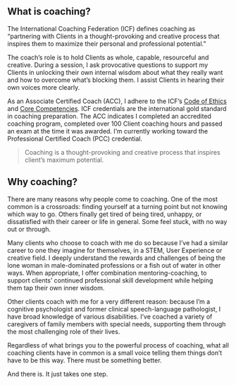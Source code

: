 ## What is coaching?

The International Coaching Federation (ICF) defines coaching as “partnering with Clients in a thought-provoking and creative process that inspires them to maximize their personal and professional potential.”

The coach’s role is to hold Clients as whole, capable, resourceful and creative. During a session, I ask provocative questions to support my Clients in unlocking their own internal wisdom about what they really want and how to overcome what’s blocking them. I assist Clients in hearing their own voices more clearly.

As an Associate Certified Coach (ACC), I adhere to the ICF’s [Code of Ethics](https://coachfederation.org/code-of-ethics) and [Core Competencies](https://coachfederation.org/core-competencies). ICF credentials are the international gold standard in coaching preparation. The ACC indicates I completed an accredited coaching program, completed over 100 Client coaching hours and passed an exam at the time it was awarded. I’m currently working toward the Professional Certified Coach (PCC) credential.

> Coaching is a thought-provoking and creative process that inspires client’s maximum potential.

## Why coaching?

There are many reasons why people come to coaching. One of the most common is a crossroads: finding yourself at a turning point but not knowing which way to go. Others finally get tired of being tired, unhappy, or dissatisfied with their career or life in general. Some feel stuck, with no way out or through.

Many clients who choose to coach with me do so because I’ve had a similar career to one they imagine for themselves, in a STEM, User Experience or creative field. I deeply understand the rewards and challenges of being the lone woman in male-dominated professions or a fish out of water in other ways. When appropriate, I offer combination mentoring-coaching, to support clients’ continued professional skill development while helping them tap their own inner wisdom.

Other clients coach with me for a very different reason: because I’m a cognitive psychologist and former clinical speech-language pathologist, I have broad knowledge of various disabilities. I’ve coached a variety of caregivers of family members with special needs, supporting them through the most challenging role of their lives.

Regardless of what brings you to the powerful process of coaching, what all coaching clients have in common is a small voice telling them things don’t have to be this way. There must be something better.

And there is. It just takes one step.